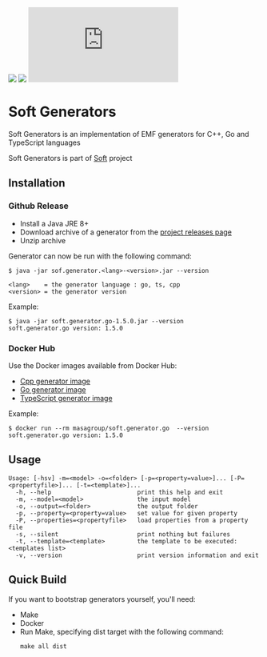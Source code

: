 [![](https://img.shields.io/github/license/masagroup/soft.gen.svg)](https://github.com/masagroup/soft.gen/blob/master/LICENSE)
![](https://github.com/masagroup/soft.gen/actions/workflows/build_and_test.yml/badge.svg)
![](https://img.shields.io/github/v/release/masagroup/soft.gen)
# Soft Generators #

Soft Generators is an implementation of EMF generators for C++, Go and TypeScript languages

Soft Generators is part of [Soft](https://github.com/masagroup/soft) project



## Installation ##

### Github Release ###
- Install a Java JRE 8+
- Download archive of a generator from the [project releases page](https://github.com/masagroup/soft.gen/releases)
- Unzip archive

Generator can now be run with the following command:

```shell
$ java -jar sof.generator.<lang>-<version>.jar --version

<lang>    = the generator language : go, ts, cpp
<version> = the generator version
```

Example:
```shell
$ java -jar soft.generator.go-1.5.0.jar --version
soft.generator.go version: 1.5.0
```

### Docker Hub ###
Use the Docker images available from Docker Hub:
- [Cpp generator image](https://hub.docker.com/r/masagroup/soft.generator.cpp)
- [Go generator image](https://hub.docker.com/r/masagroup/soft.generator.go)
- [TypeScript generator image](https://hub.docker.com/r/masagroup/soft.generator.ts)

Example:
```shell
$ docker run --rm masagroup/soft.generator.go  --version
soft.generator.go version: 1.5.0
```

## Usage ##

```
Usage: [-hsv] -m=<model> -o=<folder> [-p=<property=value>]... [-P=<propertyfile>]... [-t=<template>]...
  -h, --help                        print this help and exit
  -m, --model=<model>               the input model
  -o, --output=<folder>             the output folder
  -p, --property=<property=value>   set value for given property
  -P, --properties=<propertyfile>   load properties from a property file
  -s, --silent                      print nothing but failures
  -t, --template=<template>         the template to be executed: <templates list>
  -v, --version                     print version information and exit
```

## Quick Build ##
If you want to bootstrap generators yourself, you'll need:
- Make
- Docker
- Run Make, specifying dist target with the following command:
    ```
    make all dist
    ```



